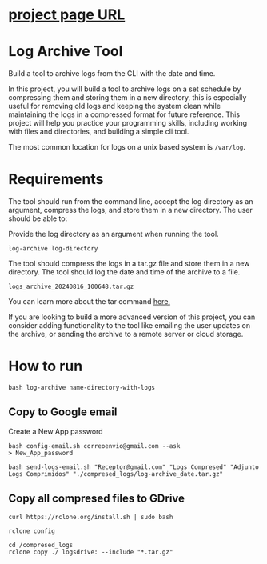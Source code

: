 # [project page URL](https://roadmap.sh/projects/log-archive-tool)    
# Log Archive Tool
Build a tool to archive logs from the CLI with the date and time.

In this project, you will build a tool to archive logs on a set schedule by compressing them and storing them in a new directory, this is especially useful for removing old logs and keeping the system clean while maintaining the logs in a compressed format for future reference. This project will help you practice your programming skills, including working with files and directories, and building a simple cli tool.

The most common location for logs on a unix based system is `/var/log`.

# Requirements
The tool should run from the command line, accept the log directory as an argument, compress the logs, and store them in a new directory. The user should be able to:

Provide the log directory as an argument when running the tool.

`log-archive log-directory`

The tool should compress the logs in a tar.gz file and store them in a new directory.
The tool should log the date and time of the archive to a file.

`logs_archive_20240816_100648.tar.gz`

You can learn more about the tar command [here.](https://www.gnu.org/software/tar/manual/tar.html)

If you are looking to build a more advanced version of this project, you can consider adding functionality to the tool like emailing the user updates on the archive, or sending the archive to a remote server or cloud storage.


#  How to run

`bash log-archive name-directory-with-logs`

## Copy to Google email
Create a New App password


```
bash config-email.sh correoenvio@gmail.com --ask
> New_App_password
```

`bash send-logs-email.sh "Receptor@gmail.com" "Logs Compresed" "Adjunto Logs Comprimidos" "./compresed_logs/log-archive_date.tar.gz"`

## Copy all compresed files to GDrive

`curl https://rclone.org/install.sh | sudo bash`

`rclone config`


```
cd /compresed_logs
rclone copy ./ logsdrive: --include "*.tar.gz"
```
